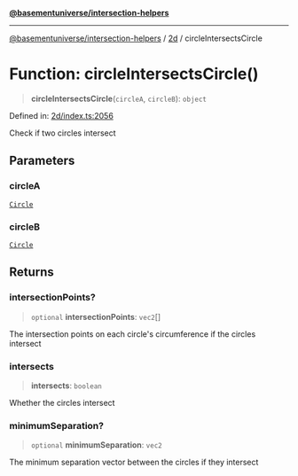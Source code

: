[**@basementuniverse/intersection-helpers**](../../README.md)

***

[@basementuniverse/intersection-helpers](../../README.md) / [2d](../README.md) / circleIntersectsCircle

# Function: circleIntersectsCircle()

> **circleIntersectsCircle**(`circleA`, `circleB`): `object`

Defined in: [2d/index.ts:2056](https://github.com/basementuniverse/intersection-helpers/blob/d942e5cf9ee51dc3854d6fbfe1d84a7ecd83c1ca/src/2d/index.ts#L2056)

Check if two circles intersect

## Parameters

### circleA

[`Circle`](../types/type-aliases/Circle.md)

### circleB

[`Circle`](../types/type-aliases/Circle.md)

## Returns

### intersectionPoints?

> `optional` **intersectionPoints**: `vec2`[]

The intersection points on each circle's circumference if the circles
intersect

### intersects

> **intersects**: `boolean`

Whether the circles intersect

### minimumSeparation?

> `optional` **minimumSeparation**: `vec2`

The minimum separation vector between the circles if they intersect
